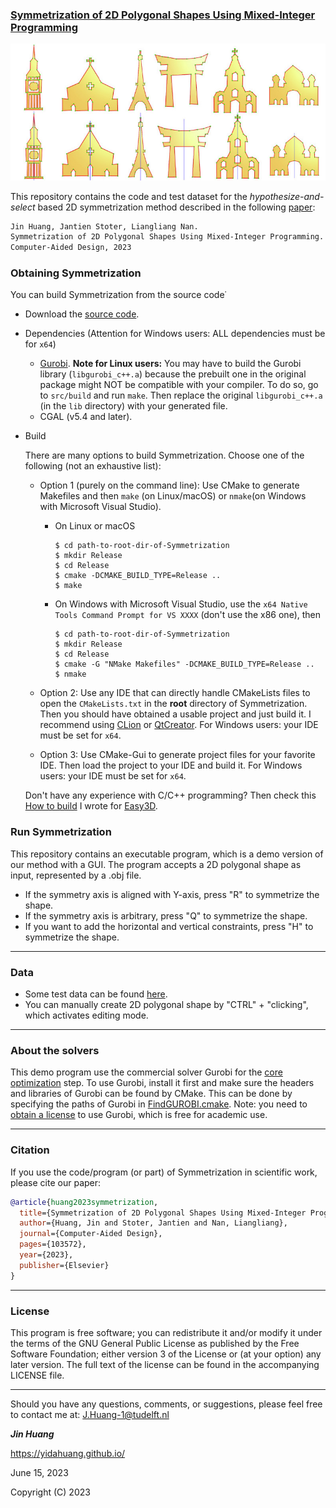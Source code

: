 ### [Symmetrization of 2D Polygonal Shapes Using Mixed-Integer Programming](https://www.sciencedirect.com/science/article/pii/S0010448523001045)

<p align="center"> 
     <img src="./symmetrization.jpg" width="800"> 
</p>

This repository contains the code and test dataset for the *hypothesize-and-select* based 2D symmetrization method described in the following [paper](https://www.sciencedirect.com/science/article/pii/S0010448523001045):
```latex
Jin Huang, Jantien Stoter, Liangliang Nan.
Symmetrization of 2D Polygonal Shapes Using Mixed-Integer Programming.
Computer-Aided Design, 2023
```


### Obtaining Symmetrization

You can build Symmetrization from the source code˙

* Download the [source code](https://github.com/tudelft3d/Symmetrization).
* Dependencies (Attention for Windows users: ALL dependencies must be for `x64`)
    - [Gurobi](https://www.gurobi.com/). **Note for Linux users:** You may have to build the Gurobi library (`libgurobi_c++.a`)
      because the prebuilt one in the original package might NOT be compatible with your compiler. To do so, go to `src/build`
      and run `make`. Then replace the original `libgurobi_c++.a` (in the `lib` directory) with your generated file.
    - CGAL (v5.4 and later).

* Build

  There are many options to build Symmetrization. Choose one of the following (not an exhaustive list):

    - Option 1 (purely on the command line): Use CMake to generate Makefiles and then `make` (on Linux/macOS) or `nmake`(on Windows with Microsoft
      Visual Studio).
        - On Linux or macOS
            ```
            $ cd path-to-root-dir-of-Symmetrization
            $ mkdir Release
            $ cd Release
            $ cmake -DCMAKE_BUILD_TYPE=Release ..
            $ make
            ```
        - On Windows with Microsoft Visual Studio, use the `x64 Native Tools Command Prompt for VS XXXX` (don't use the x86 one), then
            ```
            $ cd path-to-root-dir-of-Symmetrization
            $ mkdir Release
            $ cd Release
            $ cmake -G "NMake Makefiles" -DCMAKE_BUILD_TYPE=Release ..
            $ nmake
            ```

    - Option 2: Use any IDE that can directly handle CMakeLists files to open the `CMakeLists.txt` in the **root** directory of
      Symmetrization. Then you should have obtained a usable project and just build it. I recommend using
      [CLion](https://www.jetbrains.com/clion/) or [QtCreator](https://www.qt.io/product).
      For Windows users: your IDE must be set for `x64`.

    - Option 3: Use CMake-Gui to generate project files for your favorite IDE. Then load the project to your IDE and build it.
      For Windows users: your IDE must be set for `x64`.

  Don't have any experience with C/C++ programming? Then check this <a href="https://github.com/LiangliangNan/Easy3D/blob/main/HowToBuild.md">How to build</a> I wrote for [Easy3D](https://github.com/LiangliangNan/Easy3D).

### Run Symmetrization


This repository contains an executable program, which is a demo version of our method with a GUI. The program accepts a 2D polygonal shape as input, represented by a .obj file.
  - If the symmetry axis is aligned with Y-axis, press "R" to symmetrize the shape. 
  - If the symmetry axis is arbitrary, press "Q" to symmetrize the shape.
  - If you want to add the horizontal and vertical  constraints,  press "H" to symmetrize the shape.


---

### Data

 - Some test data can be found [here](./data).
 - You can manually create 2D polygonal shape by  "CTRL" + "clicking", which activates  editing mode.


---

### About the solvers
This demo program  use  the commercial solver Gurobi for the [core optimization](./code/method/Optimisation.cpp) step.
To use Gurobi, install it first and make sure  the headers and libraries of Gurobi can be found by CMake. This can be done by specifying the paths of Gurobi in [FindGUROBI.cmake](./code/cmake/FindGUROBI.cmake).
Note: you need to [obtain a license](https://www.gurobi.com/downloads/end-user-license-agreement-academic/) to use Gurobi, which is free for academic use.

---

### Citation
If you use the code/program (or part) of Symmetrization in scientific work, please cite our paper:

```bibtex
@article{huang2023symmetrization,
  title={Symmetrization of 2D Polygonal Shapes Using Mixed-Integer Programming},
  author={Huang, Jin and Stoter, Jantien and Nan, Liangliang},
  journal={Computer-Aided Design},
  pages={103572},
  year={2023},
  publisher={Elsevier}
}
```

---

### License
This program is free software; you can redistribute it and/or modify it under the terms of the GNU General Public License as published by the Free Software Foundation; either version 3 of the License or (at your option) any later version. The full text of the license can be found in the accompanying LICENSE file.

---

Should you have any questions, comments, or suggestions, please feel free to contact me at:
J.Huang-1@tudelft.nl

**_Jin Huang_**

https://yidahuang.github.io/

June 15, 2023

Copyright (C) 2023
